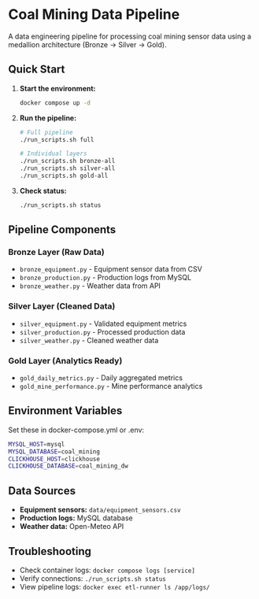 # Coal Mining Data Pipeline

A data engineering pipeline for processing coal mining sensor data using a medallion architecture (Bronze → Silver → Gold).

## Quick Start

1. **Start the environment:**
   ```bash
   docker compose up -d
   ```

2. **Run the pipeline:**
   ```bash
   # Full pipeline
   ./run_scripts.sh full
   
   # Individual layers
   ./run_scripts.sh bronze-all
   ./run_scripts.sh silver-all  
   ./run_scripts.sh gold-all
   ```

3. **Check status:**
   ```bash
   ./run_scripts.sh status
   ```

## Pipeline Components

### Bronze Layer (Raw Data)
- `bronze_equipment.py` - Equipment sensor data from CSV
- `bronze_production.py` - Production logs from MySQL
- `bronze_weather.py` - Weather data from API

### Silver Layer (Cleaned Data)  
- `silver_equipment.py` - Validated equipment metrics
- `silver_production.py` - Processed production data
- `silver_weather.py` - Cleaned weather data

### Gold Layer (Analytics Ready)
- `gold_daily_metrics.py` - Daily aggregated metrics
- `gold_mine_performance.py` - Mine performance analytics

## Environment Variables

Set these in docker-compose.yml or .env:

```bash
MYSQL_HOST=mysql
MYSQL_DATABASE=coal_mining
CLICKHOUSE_HOST=clickhouse
CLICKHOUSE_DATABASE=coal_mining_dw
```

## Data Sources

- **Equipment sensors:** `data/equipment_sensors.csv`
- **Production logs:** MySQL database
- **Weather data:** Open-Meteo API

## Troubleshooting

- Check container logs: `docker compose logs [service]`
- Verify connections: `./run_scripts.sh status`
- View pipeline logs: `docker exec etl-runner ls /app/logs/`